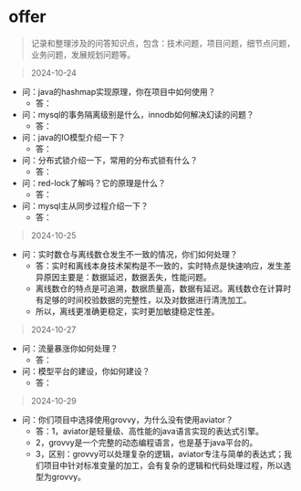 # offer
> 记录和整理涉及的问答知识点，包含：技术问题，项目问题，细节点问题，业务问题，发展规划问题等。

> 2024-10-24
- 问：java的hashmap实现原理，你在项目中如何使用？
  - 答：
- 问：mysql的事务隔离级别是什么，innodb如何解决幻读的问题？
  - 答：
- 问：java的IO模型介绍一下？
  - 答：
- 问：分布式锁介绍一下，常用的分布式锁有什么？
  - 答：
- 问：red-lock了解吗？它的原理是什么？
  - 答：
- 问：mysql主从同步过程介绍一下？
  - 答：
> 2024-10-25
- 问：实时数仓与离线数仓发生不一致的情况，你们如何处理？
  - 答：实时和离线本身技术架构是不一致的，实时特点是快速响应，发生差异原因主要是：数据延迟，数据丢失，性能问题。
  - 离线数仓的特点是可追溯，数据质量高，数据有延迟。离线数仓在计算时有足够的时间校验数据的完整性，以及对数据进行清洗加工。
  - 所以，离线更准确更稳定，实时更加敏捷稳定性差。
> 2024-10-27
- 问：流量暴涨你如何处理？
  - 答：
- 问：模型平台的建设，你如何建设？
  - 答：
> 2024-10-29
- 问：你们项目中选择使用grovvy，为什么没有使用aviator？
  - 答：1，aviator是轻量级、高性能的java语言实现的表达式引擎。
  - 2，grovvy是一个完整的动态编程语言，也是基于java平台的。
  - 3，区别：grovvy可以处理复杂的逻辑，aviator专注与简单的表达式；我们项目中针对标准变量的加工，会有复杂的逻辑和代码处理过程，所以选型为grovvy。